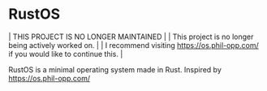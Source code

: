 # RustOS
| THIS PROJECT IS NO LONGER MAINTAINED |
| This project is no longer being actively worked on. |
| I recommend visiting https://os.phil-opp.com/ if you would like to continue this. |

RustOS is a minimal operating system made in Rust.
Inspired by https://os.phil-opp.com/

